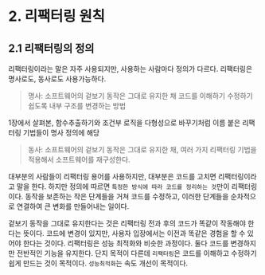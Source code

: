 # 2. 리팩터링 원칙

## 2.1 리팩터링의 정의

리팩터링이라는 말은 자주 사용되지만, 사용하는 사람마다 정의가 다르다. 리팩터링은 명사로도, 동사로도 사용가능하다.

> 명사: 소프트웨어의 겉보기 동작은 그대로 유지한 채 코드를 이해하기 수정하기 쉽도록 내부 구조를 변경하는 방법

1장에서 살펴본, 함수추출하기와 조건부 로직을 다형성으로 바꾸기처럼 이름 붙은 리팩터링 기법들이 명사 정의에 해당

> 동사: 소프트웨어의 겉보기 동작은 그대로 유지한 채, 여러 가지 리팩터링 기법을 적용해서 소프트웨어를 재구성한다.

대부분의 사람들이 리팩터링 용어를 사용하지만, 대부분은 코드를 고치면 리팩터링이라고 말을 한다. 하지만 정의에 따르면 `특정한 방식에 따라 코드를 정리하는 것`만이 리팩터링이다. 동작을 보존하는 작은 단계들을 거쳐 코드를 수정하고, 이러한 단계들을 순차적으로 연결하여 큰 변화를 만들어내는 일이다.

겉보기 동작을 그대로 유지한다는 것은 리팩터링 전과 후의 코드가 똑같이 작동해야 한다는 뜻이다. 코드에 변경이 있지만, 사용자 입장에서는 이전과 똑같은 경험을 할 수 있어야 한다는 것이다. 리팩터링은 성능 최적화와 비슷한 과정이다. 둘다 코드를 변경하지만 전반적인 기능을 유지한다. 단지 목적이 다른데 `리팩터링`은 코드를 이해하고 수정하기 쉽게 만드는 것이 목적이다. `성능최적화`는 속도 개선이 목적이다.